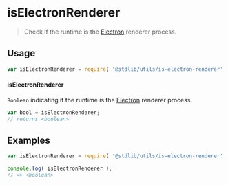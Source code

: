 # isElectronRenderer

> Check if the runtime is the [Electron][electron] renderer process.


<section class="usage">

## Usage

``` javascript
var isElectronRenderer = require( '@stdlib/utils/is-electron-renderer' );
```

#### isElectronRenderer

`Boolean` indicating if the runtime is the [Electron][electron] renderer process.

``` javascript
var bool = isElectronRenderer;
// returns <boolean>
```

</section>

<!-- /.usage -->


<section class="examples">

## Examples

``` javascript
var isElectronRenderer = require( '@stdlib/utils/is-electron-renderer' );

console.log( isElectronRenderer );
// => <boolean>
```

</section>

<!-- /.examples -->


<section class="links">

[electron]: http://electron.atom.io/

</section>

<!-- /.links -->
